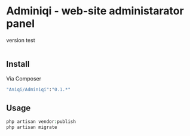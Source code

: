 # Adminiqi - web-site administarator panel
version test
```0.1
```
## Install

Via Composer

``` bash
"Aniqi/Adminiqi":"0.1.*"
```

## Usage

``` php
php artisan vendor:publish
php artisan migrate
```

